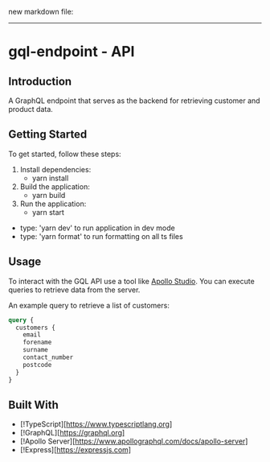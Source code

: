 new markdown file:

---------------------
gql-endpoint - API
=====================

Introduction
------------

A GraphQL endpoint that serves as the backend for retrieving customer and product data.

Getting Started
---------------
To get started, follow these steps:

1. Install dependencies:
    * yarn install
2. Build the application:
    * yarn build
3. Run the application:
    * yarn start

* type: 'yarn dev' to run application in dev mode
* type: 'yarn format' to run formatting on all ts files

Usage
------
To interact with the GQL API use a tool like [Apollo Studio](https://studio.apollographql.com/sandbox/explorer). You can execute queries to retrieve data from the server.

An example query to retrieve a list of customers: 

```graphql
query {
  customers {
    email
    forename
    surname
    contact_number
    postcode
  }
}
```

Built With
----------

* [!TypeScript][https://www.typescriptlang.org]
* [!GraphQL][https://graphql.org]
* [!Apollo Server][https://www.apollographql.com/docs/apollo-server]
* [!Express][https://expressjs.com]